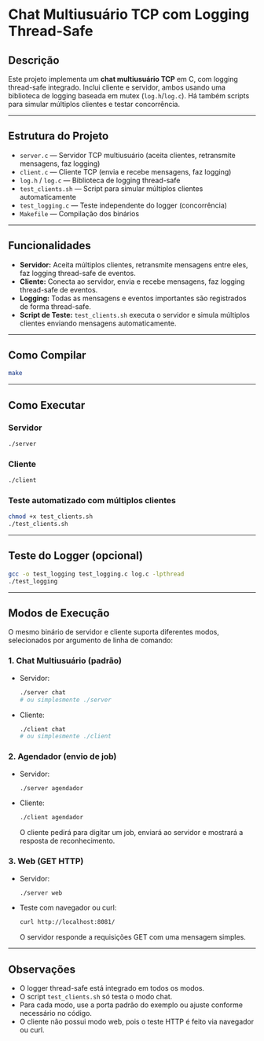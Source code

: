 # Chat Multiusuário TCP com Logging Thread-Safe

## Descrição
Este projeto implementa um **chat multiusuário TCP** em C, com logging thread-safe integrado. Inclui cliente e servidor, ambos usando uma biblioteca de logging baseada em mutex (`log.h`/`log.c`). Há também scripts para simular múltiplos clientes e testar concorrência.

---

## Estrutura do Projeto

- `server.c` — Servidor TCP multiusuário (aceita clientes, retransmite mensagens, faz logging)
- `client.c` — Cliente TCP (envia e recebe mensagens, faz logging)
- `log.h` / `log.c` — Biblioteca de logging thread-safe
- `test_clients.sh` — Script para simular múltiplos clientes automaticamente
- `test_logging.c` — Teste independente do logger (concorrência)
- `Makefile` — Compilação dos binários

---

## Funcionalidades

- **Servidor:** Aceita múltiplos clientes, retransmite mensagens entre eles, faz logging thread-safe de eventos.
- **Cliente:** Conecta ao servidor, envia e recebe mensagens, faz logging thread-safe de eventos.
- **Logging:** Todas as mensagens e eventos importantes são registrados de forma thread-safe.
- **Script de Teste:** `test_clients.sh` executa o servidor e simula múltiplos clientes enviando mensagens automaticamente.

---

## Como Compilar

```bash
make
```

---

## Como Executar

### Servidor
```bash
./server
```

### Cliente
```bash
./client
```

### Teste automatizado com múltiplos clientes
```bash
chmod +x test_clients.sh
./test_clients.sh
```

---

## Teste do Logger (opcional)

```bash
gcc -o test_logging test_logging.c log.c -lpthread
./test_logging
```

---

## Modos de Execução

O mesmo binário de servidor e cliente suporta diferentes modos, selecionados por argumento de linha de comando:

### 1. Chat Multiusuário (padrão)
- Servidor:
  ```bash
  ./server chat
  # ou simplesmente ./server
  ```
- Cliente:
  ```bash
  ./client chat
  # ou simplesmente ./client
  ```

### 2. Agendador (envio de job)
- Servidor:
  ```bash
  ./server agendador
  ```
- Cliente:
  ```bash
  ./client agendador
  ```
  O cliente pedirá para digitar um job, enviará ao servidor e mostrará a resposta de reconhecimento.

### 3. Web (GET HTTP)
- Servidor:
  ```bash
  ./server web
  ```
- Teste com navegador ou curl:
  ```bash
  curl http://localhost:8081/
  ```
  O servidor responde a requisições GET com uma mensagem simples.

---

## Observações
- O logger thread-safe está integrado em todos os modos.
- O script `test_clients.sh` só testa o modo chat.
- Para cada modo, use a porta padrão do exemplo ou ajuste conforme necessário no código.
- O cliente não possui modo web, pois o teste HTTP é feito via navegador ou curl.
